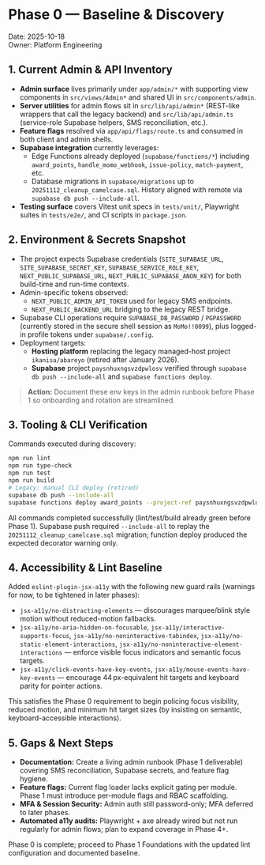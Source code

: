 # Phase 0 — Baseline & Discovery

Date: 2025-10-18  
Owner: Platform Engineering

## 1. Current Admin & API Inventory

- **Admin surface** lives primarily under `app/admin/*` with supporting view components in `src/views/Admin*` and shared UI in `src/components/admin`.
- **Server utilities** for admin flows sit in `src/lib/api/admin*` (REST-like wrappers that call the legacy backend) and `src/lib/api/admin.ts` (service-role Supabase helpers, SMS reconciliation, etc.).
- **Feature flags** resolved via `app/api/flags/route.ts` and consumed in both client and admin shells.
- **Supabase integration** currently leverages:
  - Edge Functions already deployed (`supabase/functions/*`) including `award_points`, `handle_momo_webhook`, `issue-policy`, `match-payment`, etc.
  - Database migrations in `supabase/migrations` up to `20251112_cleanup_camelcase.sql`. History aligned with remote via `supabase db push --include-all`.
- **Testing surface** covers Vitest unit specs in `tests/unit/`, Playwright suites in `tests/e2e/`, and CI scripts in `package.json`.

## 2. Environment & Secrets Snapshot

- The project expects Supabase credentials (`SITE_SUPABASE_URL`, `SITE_SUPABASE_SECRET_KEY`, `SUPABASE_SERVICE_ROLE_KEY`, `NEXT_PUBLIC_SUPABASE_URL`, `NEXT_PUBLIC_SUPABASE_ANON_KEY`) for both build-time and run-time contexts.
- Admin-specific tokens observed:
  - `NEXT_PUBLIC_ADMIN_API_TOKEN` used for legacy SMS endpoints.
  - `NEXT_PUBLIC_BACKEND_URL` bridging to the legacy REST bridge.
- Supabase CLI operations require `SUPABASE_DB_PASSWORD` / `PGPASSWORD` (currently stored in the secure shell session as `MoMo!!0099`), plus logged-in profile tokens under `supabase/.config`.
- Deployment targets:
  - **Hosting platform** replacing the legacy managed-host project `ikanisa/abareyo` (retired after January 2026).
  - **Supabase** project `paysnhuxngsvzdpwlosv` verified through `supabase db push --include-all` and `supabase functions deploy`.

> **Action:** Document these env keys in the admin runbook before Phase 1 so onboarding and rotation are streamlined.

## 3. Tooling & CLI Verification

Commands executed during discovery:

```bash
npm run lint
npm run type-check
npm run test
npm run build
# Legacy: manual CLI deploy (retired)
supabase db push --include-all
supabase functions deploy award_points --project-ref paysnhuxngsvzdpwlosv
```

All commands completed successfully (lint/test/build already green before Phase 1). Supabase push required `--include-all` to replay the `20251112_cleanup_camelcase.sql` migration; function deploy produced the expected decorator warning only.

## 4. Accessibility & Lint Baseline

Added `eslint-plugin-jsx-a11y` with the following new guard rails (warnings for now, to be tightened in later phases):

- `jsx-a11y/no-distracting-elements` — discourages marquee/blink style motion without reduced-motion fallbacks.
- `jsx-a11y/no-aria-hidden-on-focusable`, `jsx-a11y/interactive-supports-focus`, `jsx-a11y/no-noninteractive-tabindex`, `jsx-a11y/no-static-element-interactions`, `jsx-a11y/no-noninteractive-element-interactions` — enforce visible focus indicators and semantic focus targets.
- `jsx-a11y/click-events-have-key-events`, `jsx-a11y/mouse-events-have-key-events` — encourage 44 px-equivalent hit targets and keyboard parity for pointer actions.

This satisfies the Phase 0 requirement to begin policing focus visibility, reduced motion, and minimum hit target sizes (by insisting on semantic, keyboard-accessible interactions).

## 5. Gaps & Next Steps

- **Documentation:** Create a living admin runbook (Phase 1 deliverable) covering SMS reconciliation, Supabase secrets, and feature flag hygiene.
- **Feature flags:** Current flag loader lacks explicit gating per module. Phase 1 must introduce per-module flags and RBAC scaffolding.
- **MFA & Session Security:** Admin auth still password-only; MFA deferred to later phases.
- **Automated a11y audits:** Playwright + axe already wired but not run regularly for admin flows; plan to expand coverage in Phase 4+.

Phase 0 is complete; proceed to Phase 1 Foundations with the updated lint configuration and documented baseline.
